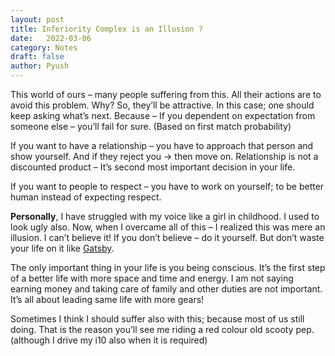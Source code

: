 ```yaml
---
layout: post
title: Inferiority Complex is an Illusion ?
date:	2022-03-06
category: Notes
draft: false
author: Pyush
---
```


This world of ours – many people suffering from this. All their actions are to avoid this problem. Why? So, they’ll be attractive. In this case; one should keep asking what’s next. Because – If you dependent on expectation from someone else – you’ll fail for sure. (Based on first match probability)

If you want to have a relationship – you have to approach that person and show yourself. And if they reject you -> then move on. Relationship is not a discounted product – It’s second most important decision in your life.

If you want to people to respect – you have to work on yourself; to be better human instead of expecting respect.

**Personally**, I have struggled with my voice like a girl in childhood. I used to look ugly also. Now, when I overcame all of this – I realized this was mere an illusion. I can’t believe it! If you don’t believe – do it yourself. But don’t waste your life on it like [Gatsby](https://en.wikipedia.org/wiki/The_Great_Gatsby). 

The only important thing in your life is you being conscious. It’s the first step of a better life with more space and time and energy. I am not saying earning money and taking care of family and other duties are not important. It’s all about leading same life with more gears! 

Sometimes I think I should suffer also with this; because most of us still doing. That is the reason you’ll see me riding a red colour old scooty pep. (although I drive my i10 also when it is required) 

